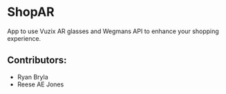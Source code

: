 # ShopAR
App to use Vuzix AR glasses and Wegmans API to enhance your shopping experience.

## Contributors:
- Ryan Bryla
- Reese AE Jones
